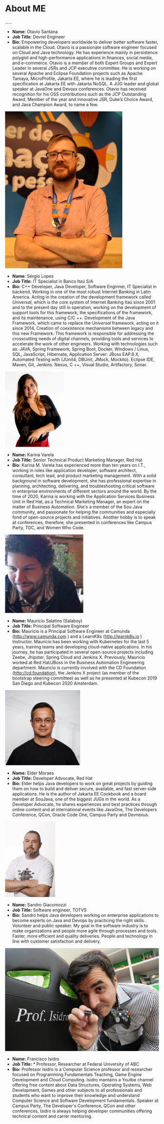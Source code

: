 # About ME

<img src="images/otavio-java.png" alt="otavio-java" style="zoom:24%;" />

* **Name**: Otavio Santana
* **Job Title**: Devrel Engineer
*   **Bio:** Empowering developers worldwide to deliver better software faster, scalable in the Cloud. Otavio is a passionate software engineer focused on Cloud and Java technology. He has experience mainly in persistence polyglot and high-performance applications in finances, social media, and e-commerce. Otavio is a member of both Expert Groups and Expert Leader in several JSRs and JCP executive committee. He is working on several Apache and Eclipse Foundation projects such as Apache Tamaya, MicroProfile, Jakarta EE, where he is leading the first specification at Jakarta EE with Jakarta NoSQL. A JUG leader and global speaker at JavaOne and Devoxx conferences. Otavio has received recognition for his OSS contributions such as the JCP Outstanding Award, Member of the year and innovative JSR, Duke’s Choice Award, and Java Champion Award, to name a few.



<img src="images/sergio-lopes.jpeg" alt="sergio-lopes" style="zoom:50%;" />

* **Name**: Sérgio Lopes
* **Job Title**: IT Specialist in Banco Itaú S/A
* **Bio:** C++ Developer, Java Developer, Software Enginner, IT Specialist in backend. Working in one of the most robust Internet Banking in Latin America. Acting in the creation of the development framework called *Universal*, which is the core system of Internet Banking Itaú since 2001 and to the present day still in operation, working on the development of support tools for this framework, the specifications of the framework, and its maintenance, using C/C ++.
  Development of the Java Framework, which came to replace the *Universal* framework, acting on it since 2014. Creation of coexistence mechanisms between legacy and this new Framework. This framework is responsible for addressing the crosscutting needs of digital channels, providing tools and services to accelerate the work of other engineers.
  Working with technologies such as: JAVA, Spring Framework, Spring Boot, Docker, Windows / Linux, SQL, JavaScript, Hibernate, Application Server: JBoss EAP.6.X, Automated Testing with (JUnit4, DBUnit, JMock, Mockito). Eclipse IDE, Maven, Git, Jenkins. Nexus, C ++, Visual Studio, Artifactory, Sonar.



<img src="images/karina-varela.png" alt="karina-varela" style="zoom:24%;" />

* **Name:** Karina Varela
* **Job Title:** Senior Technical Product Marketing Manager, Red Hat
* **Bio:** Karina M. Varela has experienced more than ten years on I.T., working in roles like application developer, software architect, consultant, tech lead, and product marketing management. With a solid background in software development, she has professional expertise in planning, architecting, delivering, and troubleshooting critical software in enterprise environments of different sectors around the world. 
  By the time of 2020, Karina is working with the Application Services Business Unit in Red Hat, as a Technical Marketing Manager, an expert on the matter of Business Automation. She's a member of the Sou Java community, and passionate for helping the communities and especially fond of open-source projects and initiatives. Another hobby is to speak at conferences, therefore, she presented in conferences like Campus Party, TDC, and Women Who Code.
  
<img src="images/salaboy512x512.png" alt="salaboy" style="zoom:50%;" />

* **Name:** Mauricio Salatino (Salaboy)
* **Job Title:** Principal Software Engineer
* **Bio:** Mauricio is a Principal Software Engineer at Camunda (http://www.camunda.com ) and a LearnK8s (http://learnk8s.io ) Instructor. Mauricio has been working with Kubernetes for the last 5 years, training teams and developing cloud-native applications. In his journey, he has participated in several open-source projects including Zeebe, Jhipster, Spring Cloud and Jenkins X. Previously, Mauricio worked at Red Hat/JBoss in the Business Automation Engineering department. Mauricio is currently involved with the CD Foundation (http://cd.foundation), the Jenkins X project (as member of the bootstrap steering committee) as well as he presented at Kubecon 2019 San Diego and Kubecon 2020 Amsterdam. 
  

<img src="images/elder-moraes.png" alt="elder-moraes" style="zoom:24%;" />

* **Name:** Elder Moraes
* **Job Title:** Developer Advocate, Red Hat
* **Bio:** Elder helps Java developers to work on great projects by guiding them on how to build and deliver secure, available, and fast server-side applications. He is the author of Jakarta EE Cookbook and a board member at SouJava, one of the biggest JUGs in the world. As a Developer Advocate, he shares experiences and best practices through online content and at international events like JavaOne, The Developers Conference, QCon, Oracle Code One, Campus Party and Devnexus.

<img src="images/sandro-giacomozzi.png" alt="sandro-giacomozzi" style="zoom:24%;" />

* **Name:** Sandro Giacomozzi
* **Job Title:** Software engineer, TOTVS
* **Bio:** Sandro helps Java developers working on enterprise applications to become experts on Java and Devops by practicing the right skills. Volunteer and public speaker. My goal in the software industry is to make organizations and people more agile through processes and tools. Faster, more efficient and quality deliveries. People and technology in line with customer satisfaction and delivery.

<img src="images/isidro.JPG" alt="Professor Isidro" />

* **Name:** Francisco Isidro
* **Job Title:** * Professor, Researcher at Federal University of ABC
* **Bio:** Professor Isidro is a Computer Science professor and researcher focused on Programming Fundamentals Teaching, Game Engine Development and Cloud Computing. Isidro mantains a Youtbe channel offering free content about Data Structures, Operating Systems, Web Development, Games and other subjects to all professionals and students who want to improve their knowledge and understand Computer Science and Software Development fundamentals. Speaker at Campus Party, The Developer's Conference, QCon and other conferences, Isidro is always helping developer communities offering technical content and carrer mentoring.
